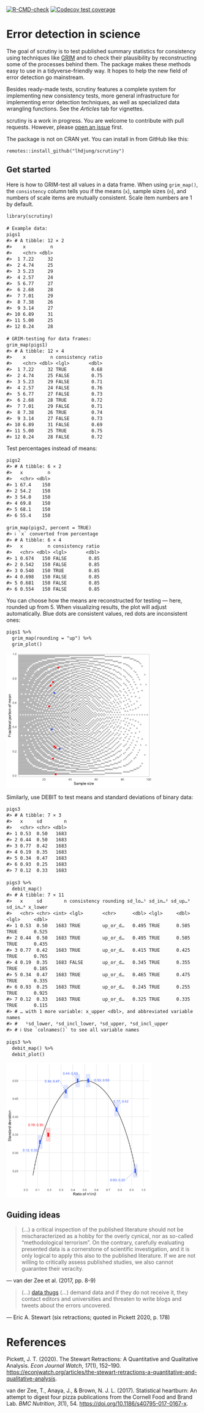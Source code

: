 <!-- README.md is generated from README.Rmd. Please edit that file -->
<!-- badges: start -->

[![R-CMD-check](https://github.com/lhdjung/scrutiny/workflows/R-CMD-check/badge.svg)](https://github.com/lhdjung/scrutiny/actions)
[![Codecov test
coverage](https://codecov.io/gh/lhdjung/scrutiny/branch/main/graph/badge.svg)](https://app.codecov.io/gh/lhdjung/scrutiny?branch=main)

<!-- badges: end -->

# Error detection in science

The goal of scrutiny is to test published summary statistics for
consistency using techniques like
[GRIM](file:///Users/lukasjung/Documents/R-code/scrutiny/docs/articles/grim.html)
and to check their plausibility by reconstructing some of the processes
behind them. The package makes these methods easy to use in a
tidyverse-friendly way. It hopes to help the new field of error
detection go mainstream.

Besides ready-made tests, scrutiny features a complete system for
implementing new consistency tests, more general infrastructure for
implementing error detection techniques, as well as specialized data
wrangling functions. See the *Articles* tab for vignettes.

scrutiny is a work in progress. You are welcome to contribute with pull
requests. However, please [open an
issue](https://github.com/lhdjung/scrutiny/issues) first.

The package is not on CRAN yet. You can install in from GitHub like
this:

    remotes::install_github("lhdjung/scrutiny")

## Get started

Here is how to GRIM-test all values in a data frame. When using
`grim_map()`, the `consistency` column tells you if the means (`x`),
sample sizes (`n`), and numbers of scale items are mutually consistent.
Scale item numbers are 1 by default.

    library(scrutiny)

    # Example data:
    pigs1
    #> # A tibble: 12 × 2
    #>    x         n
    #>    <chr> <dbl>
    #>  1 7.22     32
    #>  2 4.74     25
    #>  3 5.23     29
    #>  4 2.57     24
    #>  5 6.77     27
    #>  6 2.68     28
    #>  7 7.01     29
    #>  8 7.38     26
    #>  9 3.14     27
    #> 10 6.89     31
    #> 11 5.00     25
    #> 12 0.24     28

    # GRIM-testing for data frames:
    grim_map(pigs1)
    #> # A tibble: 12 × 4
    #>    x         n consistency ratio
    #>    <chr> <dbl> <lgl>       <dbl>
    #>  1 7.22     32 TRUE         0.68
    #>  2 4.74     25 FALSE        0.75
    #>  3 5.23     29 FALSE        0.71
    #>  4 2.57     24 FALSE        0.76
    #>  5 6.77     27 FALSE        0.73
    #>  6 2.68     28 TRUE         0.72
    #>  7 7.01     29 FALSE        0.71
    #>  8 7.38     26 TRUE         0.74
    #>  9 3.14     27 FALSE        0.73
    #> 10 6.89     31 FALSE        0.69
    #> 11 5.00     25 TRUE         0.75
    #> 12 0.24     28 FALSE        0.72

Test percentages instead of means:

    pigs2
    #> # A tibble: 6 × 2
    #>   x         n
    #>   <chr> <dbl>
    #> 1 67.4    150
    #> 2 54.2    150
    #> 3 54.0    150
    #> 4 69.8    150
    #> 5 68.1    150
    #> 6 55.4    150

    grim_map(pigs2, percent = TRUE)
    #> ℹ `x` converted from percentage
    #> # A tibble: 6 × 4
    #>   x         n consistency ratio
    #>   <chr> <dbl> <lgl>       <dbl>
    #> 1 0.674   150 FALSE        0.85
    #> 2 0.542   150 FALSE        0.85
    #> 3 0.540   150 TRUE         0.85
    #> 4 0.698   150 FALSE        0.85
    #> 5 0.681   150 FALSE        0.85
    #> 6 0.554   150 FALSE        0.85

You can choose how the means are reconstructed for testing — here,
rounded up from 5. When visualizing results, the plot will adjust
automatically. Blue dots are consistent values, red dots are
inconsistent ones:

    pigs1 %>% 
      grim_map(rounding = "up") %>% 
      grim_plot()

<img src="man/figures/README-unnamed-chunk-4-1.png" width="75%" />

Similarly, use DEBIT to test means and standard deviations of binary
data:

    pigs3
    #> # A tibble: 7 × 3
    #>   x     sd        n
    #>   <chr> <chr> <dbl>
    #> 1 0.53  0.50   1683
    #> 2 0.44  0.50   1683
    #> 3 0.77  0.42   1683
    #> 4 0.19  0.35   1683
    #> 5 0.34  0.47   1683
    #> 6 0.93  0.25   1683
    #> 7 0.12  0.33   1683

    pigs3 %>% 
      debit_map()
    #> # A tibble: 7 × 11
    #>   x     sd        n consistency rounding sd_lo…¹ sd_in…² sd_up…³ sd_in…⁴ x_lower
    #>   <chr> <chr> <int> <lgl>       <chr>      <dbl> <lgl>     <dbl> <lgl>     <dbl>
    #> 1 0.53  0.50   1683 TRUE        up_or_d…   0.495 TRUE      0.505 TRUE      0.525
    #> 2 0.44  0.50   1683 TRUE        up_or_d…   0.495 TRUE      0.505 TRUE      0.435
    #> 3 0.77  0.42   1683 TRUE        up_or_d…   0.415 TRUE      0.425 TRUE      0.765
    #> 4 0.19  0.35   1683 FALSE       up_or_d…   0.345 TRUE      0.355 TRUE      0.185
    #> 5 0.34  0.47   1683 TRUE        up_or_d…   0.465 TRUE      0.475 TRUE      0.335
    #> 6 0.93  0.25   1683 TRUE        up_or_d…   0.245 TRUE      0.255 TRUE      0.925
    #> 7 0.12  0.33   1683 TRUE        up_or_d…   0.325 TRUE      0.335 TRUE      0.115
    #> # … with 1 more variable: x_upper <dbl>, and abbreviated variable names
    #> #   ¹​sd_lower, ²​sd_incl_lower, ³​sd_upper, ⁴​sd_incl_upper
    #> # ℹ Use `colnames()` to see all variable names

    pigs3 %>% 
      debit_map() %>% 
      debit_plot()

<img src="man/figures/README-unnamed-chunk-5-1.png" width="75%" />

## Guiding ideas

> (…) a critical inspection of the published literature should not be
> mischaracterized as a hobby for the overly cynical, nor as so-called
> “methodological terrorism”. On the contrary, carefully evaluating
> presented data is a cornerstone of scientific investigation, and it is
> only logical to apply this also to the published literature. If we are
> not willing to critically assess published studies, we also cannot
> guarantee their veracity.

— van der Zee et al. (2017, pp. 8-9)

> (…) [data
> thugs](https://jamesheathers.medium.com/hugs-shrugs-and-data-thugs-663858757c4a)
> (…) demand data and if they do not receive it, they contact editors
> and universities and threaten to write blogs and tweets about the
> errors uncovered.

— Eric A. Stewart (six retractions; quoted in Pickett 2020, p. 178)

# References

Pickett, J. T. (2020). The Stewart Retractions: A Quantitative and
Qualitative Analysis. *Econ Journal Watch*, *17*(1), 152–190.
<https://econjwatch.org/articles/the-stewart-retractions-a-quantitative-and-qualitative-analysis>.

van der Zee, T., Anaya, J., & Brown, N. J. L. (2017). Statistical
heartburn: An attempt to digest four pizza publications from the Cornell
Food and Brand Lab. *BMC Nutrition*, *3*(1), 54.
<https://doi.org/10.1186/s40795-017-0167-x>.
